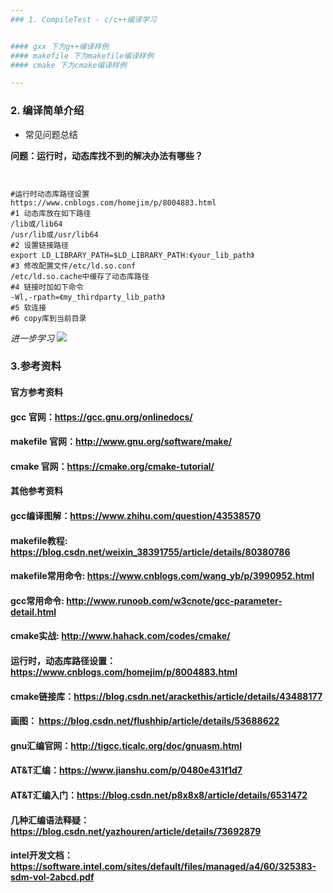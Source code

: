```yaml
---
### 1. CompileTest - c/c++编译学习


#### gxx 下为g++编译样例
#### makefile 下为makefile编译样例
#### cmake 下为cmake编译样例

---
```

### 2. 编译简单介绍

* 常见问题总结

**问题：运行时，动态库找不到的解决办法有哪些？**
```


#运行时动态库路径设置
https://www.cnblogs.com/homejim/p/8004883.html
#1 动态库放在如下路径
/lib或/lib64
/usr/lib或/usr/lib64
#2 设置链接路径
export LD_LIBRARY_PATH=$LD_LIBRARY_PATH:《your_lib_path》
#3 修改配置文件/etc/ld.so.conf
/etc/ld.so.cache中缓存了动态库路径
#4 链接时加如下命令
-Wl,-rpath=《my_thirdparty_lib_path》
#5 软连接
#6 copy库到当前目录
```

*进一步学习*
![](./doc/compile.png) 

### 3.参考资料

#### 官方参考资料
#### gcc 官网：https://gcc.gnu.org/onlinedocs/
#### makefile 官网：http://www.gnu.org/software/make/
#### cmake 官网：https://cmake.org/cmake-tutorial/

#### 其他参考资料
#### gcc编译图解：https://www.zhihu.com/question/43538570
#### makefile教程: https://blog.csdn.net/weixin_38391755/article/details/80380786
#### makefile常用命令: https://www.cnblogs.com/wang_yb/p/3990952.html
#### gcc常用命令: http://www.runoob.com/w3cnote/gcc-parameter-detail.html
#### cmake实战: http://www.hahack.com/codes/cmake/
#### 运行时，动态库路径设置：https://www.cnblogs.com/homejim/p/8004883.html
#### cmake链接库：https://blog.csdn.net/arackethis/article/details/43488177
#### 画图： https://blog.csdn.net/flushhip/article/details/53688622
#### gnu汇编官网：http://tigcc.ticalc.org/doc/gnuasm.html
#### AT&T汇编：https://www.jianshu.com/p/0480e431f1d7
#### AT&T汇编入门：https://blog.csdn.net/p8x8x8/article/details/6531472
#### 几种汇编语法释疑：https://blog.csdn.net/yazhouren/article/details/73692879
#### intel开发文档：https://software.intel.com/sites/default/files/managed/a4/60/325383-sdm-vol-2abcd.pdf

